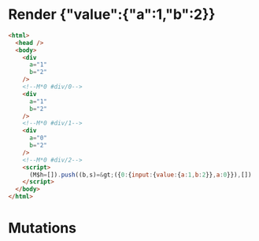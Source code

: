 # Render {"value":{"a":1,"b":2}}
```html
<html>
  <head />
  <body>
    <div
      a="1"
      b="2"
    />
    <!--M*0 #div/0-->
    <div
      a="1"
      b="2"
    />
    <!--M*0 #div/1-->
    <div
      a="0"
      b="2"
    />
    <!--M*0 #div/2-->
    <script>
      (M$h=[]).push((b,s)=&gt;({0:{input:{value:{a:1,b:2}},a:0}}),[])
    </script>
  </body>
</html>
```

# Mutations
```

```